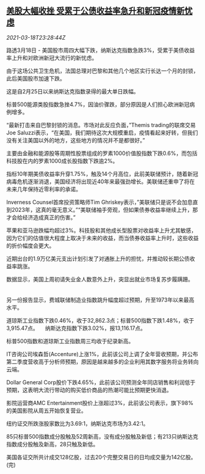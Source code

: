 <!--1616111795000-->
[美股大幅收挫 受累于公债收益率急升和新冠疫情新忧虑](https://cn.reuters.com/article/us-stock-market-oil-covid-0319-idCNKBS2BA2YI)
------

<div><i>2021-03-18T23:28:44Z</i></div><p>路透3月18日 - 美国股市周四大幅下跌，纳斯达克指数急跌3%，受累于美债收益率上升和对欧洲新冠大流行的新忧虑。</p><p>由于这场公共卫生危机，法国总理对巴黎和其他几个地区实行长达一个月的封锁，此后美国股市加速下跌。 　</p><p>这是自2月25日以来纳斯达克指数录得的最大单日跌幅。 　</p><p>标普500能源类股指数急挫4.7%，因油价骤跌，部分原因是人们担心欧洲新冠病例增多。 　</p><p>“最新打击来自巴黎封锁的消息。市场对此反应负面，”Themis trading的联席交易Joe Saluzzi表示，“在美国，我们期待这次大规模重启，疫情看起来好转，但我们没有关注美国以外的地方，这些地方的情况并不是都很好。” 　</p><p>主要由金融和能源股等周期性股票组成的罗素1000价值股指数下跌0.6%，而包括科技股在内的罗素1000成长股指数下跌逾2%。 　</p><p>指标10年期美债收益率升穿1.75%，触及14个月高位，此前美联储预计，随着新冠病毒危机逐渐消退，美国经济将出现近40年来最强劲增长。美联储还重申了将在未来几年保持近零利率的承诺。 　</p><p>Inverness Counsel首席投资策略师Tim Ghriskey表示，”美联储只是说不会加息直到2023年，这真的毫无意义。”“美联储袖手旁观，但如果债券收益率继续上升，那才会给经济造成真正的伤害。” 　</p><p>苹果和亚马逊跌幅均超过3%。科技股和其他成长型股票对收益率上升尤其敏感，因为它们的估值很大程度上取决于未来的收益，而当债券收益率上升时，这些收益的折价幅度会更大。 　</p><p>近期出台的1.9万亿美元支出计划引发了对通胀上升的担忧，并推动较长期公债收益率跳涨。 　</p><p>数据显示，美国上周初请失业金人数意外上升，突显出就业市场复苏步履蹒跚。 　</p><p>另一份报告显示，费城联储制造业指数跳升幅度超过预期，升至1973年以来最高水平。 　</p><p>道琼斯工业指数下跌0.46%，收于32,862.3点；标普500指数下跌1.48%，收于3,915.47点。 　纳斯达克指数下跌3.02%，报13,116.17点。 　</p><p>标普500指数和道琼斯工业指数周三均收于纪录新高。 　</p><p>IT咨询公司埃森哲(Accenture)上涨1%，此前该公司上调了全年营收预期，并公布第二季度营收高于分析师预期，原因是越来越多的企业利用其数字服务将业务转向云端。 　</p><p>Dollar General Corp股价下跌4.65%，此前该公司预测全年同店销售和利润低于预期，这表明大流行带动的购买低价商品的热潮可能比预期更快消退。 　</p><p>影院运营商AMC Entertainment股价上涨超过3%，此前该公司表示，旗下98%的美国影院从周五开始恢复营业。</p><p>纽约证交所跌涨股家数比为3.69:1，纳斯达克市场为3.42:1。</p><p>85只标普500指数成分股触及52周新高，没有成分股触及新低；有213只纳斯达克指数成分股触及新高，28只触及新低。</p><p>美国各证交所共计成交128亿股，过去20个完整交易日的日均成交量为142亿股。(完)</p>
